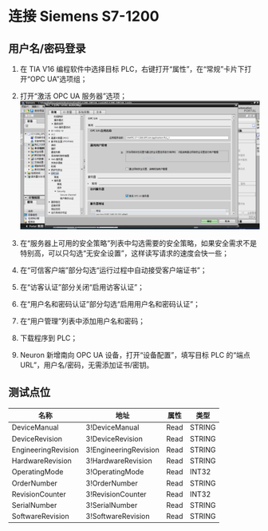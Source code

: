 # 连接 Siemens S7-1200

## 用户名/密码登录

1. 在 TIA V16 编程软件中选择目标 PLC，右键打开“属性”，在“常规”卡片下打开“OPC UA”选项组；

2. 打开“激活 OPC UA 服务器”选项；
![](./assets/s71200-1.jpg)

3. 在“服务器上可用的安全策略”列表中勾选需要的安全策略，如果安全需求不是特别高，可以只勾选“无安全设置”，这样读写请求的速度会快一些；

4. 在“可信客户端”部分勾选“运行过程中自动接受客户端证书”；

5. 在“访客认证”部分关闭“启用访客认证”；

6. 在“用户名和密码认证”部分勾选“启用用户名和密码认证”；

7. 在“用户管理”列表中添加用户名和密码；

8. 下载程序到 PLC；

9. Neuron 新增南向 OPC UA 设备，打开“设备配置”，填写目标 PLC 的“端点 URL”，用户名/密码，无需添加证书/密钥。

## 测试点位

| 名称                | 地址                  | 属性 | 类型   |
| ------------------- | --------------------- | ---- | ------ |
| DeviceManual        | 3!DeviceManual        | Read | STRING |
| DeviceRevision      | 3!DeviceRevision      | Read | STRING |
| EngineeringRevision | 3!EngineeringRevision | Read | STRING |
| HardwareRevision    | 3!HardwareRevision    | Read | STRING |
| OperatingMode       | 3!OperatingMode       | Read | INT32  |
| OrderNumber         | 3!OrderNumber         | Read | STRING |
| RevisionCounter     | 3!RevisionCounter     | Read | INT32  |
| SerialNumber        | 3!SerialNumber        | Read | STRING |
| SoftwareRevision    | 3!SoftwareRevision    | Read | STRING |

